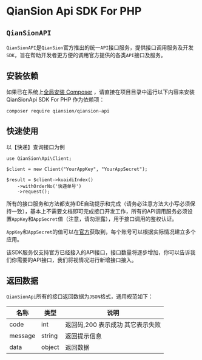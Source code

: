 # QianSion Api SDK For PHP

## `QianSionAPI`

`QianSionAPI`是`QianSion`官方推出的统一`API`接口服务，提供接口调用服务及开发`SDK`，旨在帮助开发者更方便的调用官方提供的各类`API`接口及服务。


## 安装依赖

如果已在系统上[全局安装 Composer](https://getcomposer.org/doc/00-intro.md#globally) ，请直接在项目目录中运行以下内容来安装 QianSionApi SDK For PHP 作为依赖项：
```
composer require qiansion/qiansion-api
```


## 快速使用

以【快递】查询接口为例

~~~
use QianSion\Api\Client;

$client = new Client("YourAppKey", "YourAppSecret");

$result = $client->kuaidiIndex()
    ->withOrderNo('快递单号')
    ->request();
~~~

所有的接口服务和方法都支持IDE自动提示和完成（请务必注意方法大小写必须保持一致），基本上不需要文档即可完成接口开发工作，所有的API调用服务必须设置`AppKey`和`AppSecret`值（注意，请勿泄露），用于接口调用的鉴权认证。

`AppKey`和`AppSecret`的值可以在[官方](https://www.qiansion.cn/)获取到，每个账号可以根据实际情况建立多个应用。

该SDK服务仅支持官方已经接入的API接口，接口数量将逐步增加，你可以告诉我们你需要的API接口，我们将视情况进行新增接口接入。

## 返回数据

`QianSionApi`所有的接口返回数据为`JSON`格式，通用规范如下：

| 名称 | 类型 | 说明 |
| --- | --- | --- |
| code | int | 返回码,200 表示成功 其它表示失败 |
| message| string | 返回提示信息 |
| data| object | 返回数据 |
